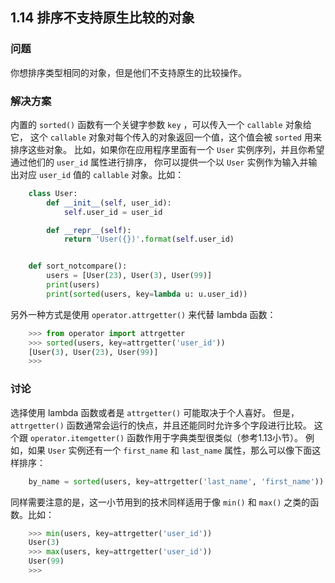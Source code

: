 ## 1.14 排序不支持原生比较的对象 ##
### 问题 ###
你想排序类型相同的对象，但是他们不支持原生的比较操作。
### 解决方案 ###
内置的 ``sorted()`` 函数有一个关键字参数 ``key`` ，可以传入一个 ``callable`` 对象给它，
这个 ``callable`` 对象对每个传入的对象返回一个值，这个值会被 ``sorted`` 用来排序这些对象。
比如，如果你在应用程序里面有一个 ``User`` 实例序列，并且你希望通过他们的 ``user_id`` 属性进行排序，
你可以提供一个以 ``User`` 实例作为输入并输出对应 ``user_id`` 值的 ``callable`` 对象。比如：
```python
    class User:
        def __init__(self, user_id):
            self.user_id = user_id

        def __repr__(self):
            return 'User({})'.format(self.user_id)


    def sort_notcompare():
        users = [User(23), User(3), User(99)]
        print(users)
        print(sorted(users, key=lambda u: u.user_id))

```
另外一种方式是使用 ``operator.attrgetter()`` 来代替 lambda 函数：
```python
    >>> from operator import attrgetter
    >>> sorted(users, key=attrgetter('user_id'))
    [User(3), User(23), User(99)]
    >>>

```
### 讨论 ###
选择使用 lambda 函数或者是 ``attrgetter()`` 可能取决于个人喜好。
但是， ``attrgetter()`` 函数通常会运行的快点，并且还能同时允许多个字段进行比较。
这个跟 ``operator.itemgetter()`` 函数作用于字典类型很类似（参考1.13小节）。
例如，如果 ``User`` 实例还有一个 ``first_name`` 和 ``last_name`` 属性，那么可以像下面这样排序：
```python
    by_name = sorted(users, key=attrgetter('last_name', 'first_name'))

```
同样需要注意的是，这一小节用到的技术同样适用于像 ``min()`` 和 ``max()`` 之类的函数。比如：
```python
    >>> min(users, key=attrgetter('user_id'))
    User(3)
    >>> max(users, key=attrgetter('user_id'))
    User(99)
    >>>
